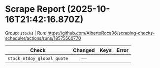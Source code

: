 # Scrape Report (2025-10-16T21:42:16.870Z)

Group: `stocks`  |  Run: https://github.com/AlbertoRoca96/scraping-checks-scheduler/actions/runs/18575560770

| Check | Changed | Keys | Error |
|---|:---:|:--|:--|
| `stock_ntdoy_global_quote` | — |  |  |
